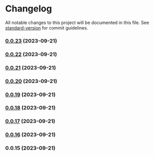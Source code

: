 # Changelog

All notable changes to this project will be documented in this file. See [standard-version](https://github.com/conventional-changelog/standard-version) for commit guidelines.

### [0.0.23](https://github.com/ImLunaHey/xirelta/compare/v0.0.22...v0.0.23) (2023-09-21)

### [0.0.22](https://github.com/ImLunaHey/xirelta/compare/v0.0.21...v0.0.22) (2023-09-21)

### [0.0.21](https://github.com/ImLunaHey/xirelta/compare/v0.0.20...v0.0.21) (2023-09-21)

### [0.0.20](https://github.com/ImLunaHey/xirelta/compare/v0.0.19...v0.0.20) (2023-09-21)

### [0.0.19](https://github.com/ImLunaHey/xirelta/compare/v0.0.18...v0.0.19) (2023-09-21)

### [0.0.18](https://github.com/ImLunaHey/xirelta/compare/v0.0.17...v0.0.18) (2023-09-21)

### [0.0.17](https://github.com/ImLunaHey/xirelta/compare/v0.0.16...v0.0.17) (2023-09-21)

### [0.0.16](https://github.com/ImLunaHey/xirelta/compare/v0.0.15...v0.0.16) (2023-09-21)

### 0.0.15 (2023-09-21)
